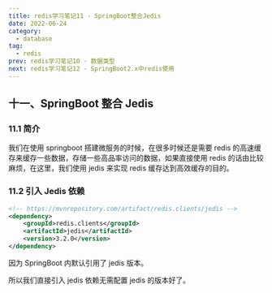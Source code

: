 ```yaml
---
title: redis学习笔记11 - SpringBoot整合Jedis
date: 2022-06-24
category:
  - database
tag:
  - redis
prev: redis学习笔记10 - 数据类型
next: redis学习笔记12 - SpringBoot2.x中redis使用
---
```


## 十一、SpringBoot 整合 Jedis

### 11.1 简介

​我们在使用 springboot 搭建微服务的时候，在很多时候还是需要 redis 的高速缓存来缓存一些数据，存储一些高品率访问的数据，如果直接使用 redis 的话由比较麻烦，在这里，我们使用 jedis 来实现 redis 缓存达到高效缓存的目的。

### 11.2 引入 Jedis 依赖

```xml
<!-- https://mvnrepository.com/artifact/redis.clients/jedis -->
<dependency>
    <groupId>redis.clients</groupId>
    <artifactId>jedis</artifactId>
    <version>3.2.0</version>
</dependency>

```

因为 SpringBoot 内默认引用了 jedis 版本。

所以我们直接引入 jedis 依赖无需配置 jedis 的版本好了。
